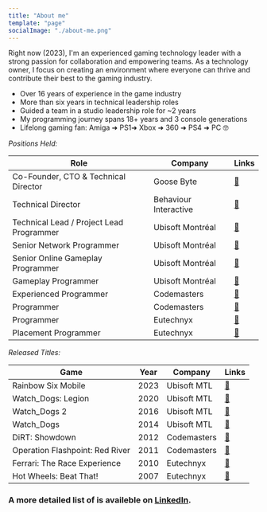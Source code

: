 ```yaml
---
title: "About me"
template: "page"
socialImage: "./about-me.png"
---
```


Right now (2023), I'm an experienced gaming technology leader with a strong passion for collaboration and empowering teams. 
As a technology owner, I focus on creating an environment where everyone can thrive and contribute their best to the gaming industry.

* Over 16 years of experience in the game industry
* More than six years in technical leadership roles
* Guided a team in a studio leadership role for ~2 years
* My programming journey spans 18+ years and 3 console generations
* Lifelong gaming fan: Amiga ➜ PS1➜ Xbox ➜ 360 ➜ PS4 ➜ PC 🤓

*Positions Held:*

| **Role**                                 | **Company**           | **Links**                                                                |
|------------------------------------------|-----------------------|--------------------------------------------------------------------------|
| Co-Founder, CTO & Technical Director     | Goose Byte            | [🔗](https://www.goosebyte.games/) |
| Technical Director                       | Behaviour Interactive | [🔗](https://www.bhvr.com/)    |
| Technical Lead / Project Lead Programmer | Ubisoft Montréal      | [🔗](https://montreal.ubisoft.com/en/)                      |
| Senior Network Programmer                | Ubisoft Montréal      | [🔗](https://montreal.ubisoft.com/en/)                        |
| Senior Online Gameplay Programmer        | Ubisoft Montréal      | [🔗](https://montreal.ubisoft.com/en/)                     |
| Gameplay Programmer                      | Ubisoft Montréal      | [🔗](https://montreal.ubisoft.com/en//)    |
| Experienced Programmer                   | Codemasters           | [🔗](https://www.ea.com/ea-studios/codemasters)       |
| Programmer                               | Codemasters           | [🔗](https://www.ea.com/ea-studios/codemasters)              |
| Programmer                               | Eutechnyx             | [🔗](https://en.wikipedia.org/wiki/Eutechnyx)              |          
| Placement Programmer                     | Eutechnyx             | [🔗](https://en.wikipedia.org/wiki/Eutechnyx)              |


*Released Titles:* 

| **Game**                        | **Year** | **Company** | **Links** |
|---------------------------------|----------|-------------|-----------|
| Rainbow Six Mobile              | 2023     | Ubisoft MTL | [🔗](https://www.metacritic.com/game/ios/tom-clancys-rainbow-six-mobile)        |
| Watch\_Dogs: Legion             | 2020     | Ubisoft MTL | [🔗](https://www.metacritic.com/game/playstation-4/watch-dogs-legion)         |
| Watch\_Dogs 2                   | 2016     | Ubisoft MTL | [🔗](https://www.metacritic.com/game/watch-dogs-2/)         |
| Watch\_Dogs                     | 2014     | Ubisoft MTL | [🔗](https://www.metacritic.com/game/watch-dogs/)          |
| DiRT: Showdown                  | 2012     | Codemasters | [🔗](https://www.metacritic.com/game/dirt-showdown/)           |
| Operation Flashpoint: Red River | 2011     | Codemasters | [🔗](https://www.metacritic.com/game/operation-flashpoint-red-river/)        |
| Ferrari: The Race Experience    | 2010     | Eutechnyx   | [🔗](https://www.metacritic.com/game/ferrari-the-race-experience/)         |
| Hot Wheels: Beat That\!         | 2007     | Eutechnyx   | [🔗](https://www.metacritic.com/game/hot-wheels-beat-that/)         |


### A more detailed list of is availeble on [LinkedIn][linkedin].

[linkedin]: https://www.linkedin.com/in/nathanrosspowell/ "Nathan Ross Powell's LinkedIn"